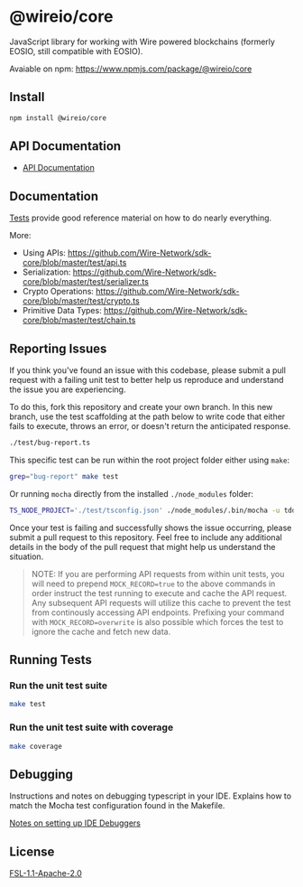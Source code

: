 # @wireio/core

JavaScript library for working with Wire powered blockchains (formerly EOSIO, still compatible with EOSIO).

Avaiable on npm: <https://www.npmjs.com/package/@wireio/core>

## Install

```sh
npm install @wireio/core
```

## API Documentation

- [API Documentation](https://Wire-Network.github.io/sdk-core/)

## Documentation

[Tests](https://github.com/Wire-Network/sdk-core/tree/master/test) provide good reference material on how to do nearly everything.

More:

- Using APIs: <https://github.com/Wire-Network/sdk-core/blob/master/test/api.ts>
- Serialization: <https://github.com/Wire-Network/sdk-core/blob/master/test/serializer.ts>
- Crypto Operations: <https://github.com/Wire-Network/sdk-core/blob/master/test/crypto.ts>
- Primitive Data Types: <https://github.com/Wire-Network/sdk-core/blob/master/test/chain.ts>

## Reporting Issues

If you think you've found an issue with this codebase, please submit a pull request with a failing unit test to better help us reproduce and understand the issue you are experiencing.

To do this, fork this repository and create your own branch. In this new branch, use the test scaffolding at the path below to write code that either fails to execute, throws an error, or doesn't return the anticipated response.

```sh
./test/bug-report.ts
```

This specific test can be run within the root project folder either using `make`:

```bash
grep="bug-report" make test
```

Or running `mocha` directly from the installed `./node_modules` folder:

```bash
TS_NODE_PROJECT='./test/tsconfig.json' ./node_modules/.bin/mocha -u tdd -r ts-node/register -r tsconfig-paths/register --extension ts test/*.ts --grep="bug-report"
```

Once your test is failing and successfully shows the issue occurring, please submit a pull request to this repository. Feel free to include any additional details in the body of the pull request that might help us understand the situation.

> NOTE: If you are performing API requests from within unit tests, you will need to prepend `MOCK_RECORD=true` to the above commands in order instruct the test running to execute and cache the API request. Any subsequent API requests will utilize this cache to prevent the test from continously accessing API endpoints. Prefixing your command with `MOCK_RECORD=overwrite` is also possible which forces the test to ignore the cache and fetch new data.

## Running Tests

### Run the unit test suite

```sh
make test
```

### Run the unit test suite with coverage

```sh
make coverage
```

## Debugging

Instructions and notes on debugging typescript in your IDE. Explains how to match the Mocha test configuration found in the Makefile.

[Notes on setting up IDE Debuggers](ide-setup/IDE_Debug.md)

## License

[FSL-1.1-Apache-2.0](./LICENSE.md)
